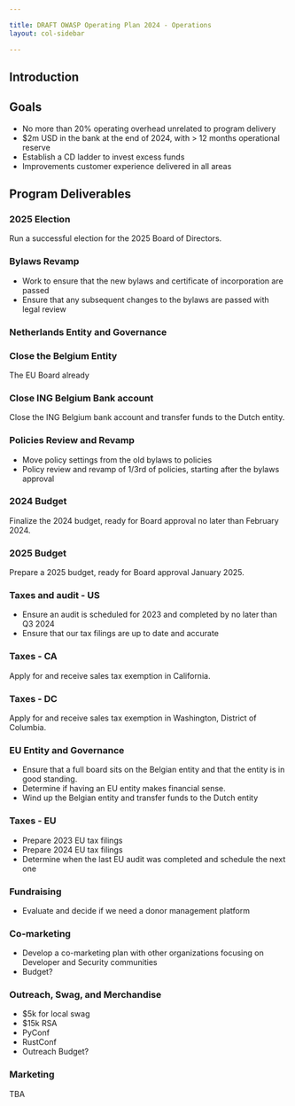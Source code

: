 ```yaml
---

title: DRAFT OWASP Operating Plan 2024 - Operations
layout: col-sidebar

---
```


## Introduction

## Goals

- No more than 20% operating overhead unrelated to program delivery
- $2m USD in the bank at the end of 2024, with > 12 months operational reserve
- Establish a CD ladder to invest excess funds
- Improvements customer experience delivered in all areas

## Program Deliverables

### 2025 Election

Run a successful election for the 2025 Board of Directors.

### Bylaws Revamp

- Work to ensure that the new bylaws and certificate of incorporation are passed
- Ensure that any subsequent changes to the bylaws are passed with legal review

### Netherlands Entity and Governance

### Close the Belgium Entity

The EU Board already 

### Close ING Belgium Bank account

Close the ING Belgium bank account and transfer funds to the Dutch entity.

### Policies Review and Revamp

- Move policy settings from the old bylaws to policies
- Policy review and revamp of 1/3rd of policies, starting after the bylaws approval

### 2024 Budget

Finalize the 2024 budget, ready for Board approval no later than February 2024.

### 2025 Budget

Prepare a 2025 budget, ready for Board approval January 2025.

### Taxes and audit - US

- Ensure an audit is scheduled for 2023 and completed by no later than Q3 2024
- Ensure that our tax filings are up to date and accurate

### Taxes - CA

Apply for and receive sales tax exemption in California.

### Taxes - DC

Apply for and receive sales tax exemption in Washington, District of Columbia.

### EU Entity and Governance

- Ensure that a full board sits on the Belgian entity and that the entity is in good standing.
- Determine if having an EU entity makes financial sense.
- Wind up the Belgian entity and transfer funds to the Dutch entity

### Taxes - EU

- Prepare 2023 EU tax filings
- Prepare 2024 EU tax filings
- Determine when the last EU audit was completed and schedule the next one

### Fundraising

- Evaluate and decide if we need a donor management platform

### Co-marketing

- Develop a co-marketing plan with other organizations focusing on Developer and Security communities
- Budget?

### Outreach, Swag, and Merchandise

- $5k for local swag
- $15k RSA
- PyConf
- RustConf
- Outreach Budget?

### Marketing

TBA